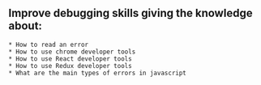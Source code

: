 ## Improve debugging skills giving the knowledge about:

    * How to read an error
    * How to use chrome developer tools
    * How to use React developer tools
    * How to use Redux developer tools
    * What are the main types of errors in javascript
